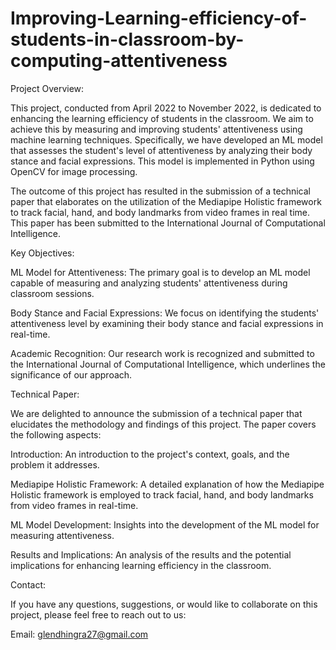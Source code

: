 # Improving-Learning-efficiency-of-students-in-classroom-by-computing-attentiveness

Project Overview:

This project, conducted from April 2022 to November 2022, is dedicated to enhancing the learning efficiency of students in the classroom. We aim to achieve this by measuring and improving students' attentiveness using machine learning techniques. Specifically, we have developed an ML model that assesses the student's level of attentiveness by analyzing their body stance and facial expressions. This model is implemented in Python using OpenCV for image processing.

The outcome of this project has resulted in the submission of a technical paper that elaborates on the utilization of the Mediapipe Holistic framework to track facial, hand, and body landmarks from video frames in real time. This paper has been submitted to the International Journal of Computational Intelligence.

Key Objectives:

ML Model for Attentiveness: The primary goal is to develop an ML model capable of measuring and analyzing students' attentiveness during classroom sessions.

Body Stance and Facial Expressions: We focus on identifying the students' attentiveness level by examining their body stance and facial expressions in real-time.

Academic Recognition: Our research work is recognized and submitted to the International Journal of Computational Intelligence, which underlines the significance of our approach.

Technical Paper:

We are delighted to announce the submission of a technical paper that elucidates the methodology and findings of this project. The paper covers the following aspects:

Introduction: An introduction to the project's context, goals, and the problem it addresses.

Mediapipe Holistic Framework: A detailed explanation of how the Mediapipe Holistic framework is employed to track facial, hand, and body landmarks from video frames in real-time.

ML Model Development: Insights into the development of the ML model for measuring attentiveness.

Results and Implications: An analysis of the results and the potential implications for enhancing learning efficiency in the classroom.

Contact:

If you have any questions, suggestions, or would like to collaborate on this project, please feel free to reach out to us:

Email: glendhingra27@gmail.com


